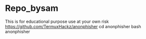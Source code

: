 # Repo_bysam
This is for educational purpose use at your own risk
https://github.com/TermuxHackz/anonphisher
cd anonphisher
bash anonphisher
